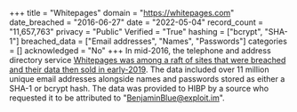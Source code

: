 +++
title = "Whitepages"
domain = "https://whitepages.com"
date_breached = "2016-06-27"
date = "2022-05-04"
record_count = "11,657,763"
privacy = "Public"
Verified = "True"
hashing = ["bcrypt", "SHA-1"]
breached_data = ["Email addresses", "Names", "Passwords"]
categories = []
acknowledged = "No"
+++
In mid-2016, the telephone and address directory service <a href="https://www.theregister.co.uk/2019/02/11/620_million_hacked_accounts_dark_web/" target="_blank" rel="noopener">Whitepages was among a raft of sites that were breached and their data then sold in early-2019</a>. The data included over 11 million unique email addresses alongside names and passwords stored as either a SHA-1 or bcrypt hash. The data was provided to HIBP by a source who requested it to be attributed to &quot;BenjaminBlue@exploit.im&quot;.
